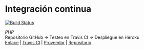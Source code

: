# Integración continua
[![Build Status](https://travis-ci.org/LuisValles92/PracticaIC.svg?branch=main)](https://travis-ci.org/LuisValles92/PracticaIC)

_PHP_  
Repositorio GitHub -> Testeo en Travis CI -> Despliegue en Heroku  
[Enlace](https://practicaiclv92.herokuapp.com) | [Travis CI](https://travis-ci.org) | [Proveedor](https://dashboard.heroku.com/apps) | [Repositorio](https://github.com/LuisValles92/PracticaIC)
